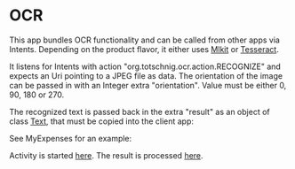 # OCR

This app bundles OCR functionality and can be called from other apps via Intents. Depending on the product flavor, it either uses [Mlkit](https://developers.google.com/ml-kit/vision/text-recognition/android) or [Tesseract](https://tesseract-ocr.github.io/).

It listens for Intents with action "org.totschnig.ocr.action.RECOGNIZE" and expects an Uri pointing to a JPEG file as data. The orientation of the image can be passed in with an Integer extra "orientation". Value must be either 0, 90, 180 or 270.

The recognized text is passed back in the extra "result" as an object of class [Text](https://github.com/mtotschnig/MyExpenses/blob/master/ocr/src/main/java/org/totschnig/ocr/Text.kt), that must be copied into the client app: 

See MyExpenses for an example:

Activity is started [here](https://github.com/mtotschnig/MyExpenses/blob/0d6e8c1aad8dc60444aa940d571233885b698cf2/ocr/src/main/java/org/totschnig/ocr/ScanPreviewViewModel.kt#L82).
The result is processed [here](https://github.com/mtotschnig/MyExpenses/blob/0d6e8c1aad8dc60444aa940d571233885b698cf2/ocr/src/main/java/org/totschnig/ocr/AbstractOcrFeatureImpl.kt#L63).

